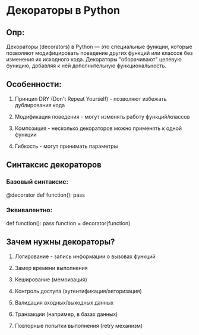 # ****Декораторы в Python****
## **Опр:** 
Декораторы (decorators) в Python — это специальные функции, которые позволяют модифицировать поведение других функций или классов без изменения их исходного кода. Декораторы "оборачивают" целевую функцию, добавляя к ней дополнительную функциональность.

## **Особенности:** 

1) Принцип DRY (Don't Repeat Yourself) - позволяют избежать дублирования кода

2) Модификация поведения - могут изменять работу функций/классов

3) Композиция - несколько декораторов можно применять к одной функции

4) Гибкость - могут принимать параметры

## **Синтаксис декораторов**
### **Базовый синтаксис:**

@decorator
def function():
    pass

### **Эквивалентно:**

def function():
    pass
function = decorator(function)

## **Зачем нужны декораторы?**

1) Логирование - запись информации о вызовах функций

2) Замер времени выполнения

3) Кеширование (мемоизация)

4) Контроль доступа (аутентификация/авторизация)

5) Валидация входных/выходных данных

6) Транзакции (например, в базах данных)

7) Повторные попытки выполнения (retry механизм)